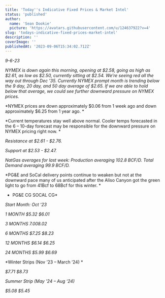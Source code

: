 ```yaml
---
title: 'Today''s Indicative Fixed Prices & Market Intel'
status: 'published'
author:
  name: 'Sean Dookie'
  picture: 'https://avatars.githubusercontent.com/u/124637922?v=4'
slug: 'todays-indicative-fixed-prices-market-intel'
description: ''
coverImage: ''
publishedAt: '2023-09-06T15:34:02.712Z'
---
```


*9-6-23*

*NYMEX is down again this morning, opening at $2.58, going as high as $2.61, as low as $2.50, currently sitting at $2.54. We’re seeing red all the way out through Dec ’35. Currently NYMEX prompt month is trending below the 9 day, 20 day, and 50 day average of $2.65. If we are able to hold below that average, we could see further downward pressure on NYMEX prices.*

*NYMEX prices are down approximately $0.06 from 1 week ago and down approximately $6.25 from 1 year ago. *

*Current temperatures stay well above normal. Cooler temps forecasted in the 6 – 10-day forecast may be responsible for the downward pressure on NYMEX pricing right now. *

*Resistance at $2.61 - $2.76.*

*Support at $2.53 - $2.47.*

*NatGas averages for last week: Production averaging 102.8 BCF/D. Total Demand averaging 99.9 BCF/D.*

*PG&E and SoCal delivery points continue to weaken but not at the downward pace many of us anticipated after the Aliso Canyon got the green light to go from 41Bcf to 68Bcf for this winter. *

* PG&E CG SOCAL CG*

*Start Month: Oct ‘23*

*1 MONTH $5.32 $6.01*

*3 MONTHS $7.00 $8.02*

*6 MONTHS $7.25 $8.23*

*12 MONTHS $6.14 $6.25*

*24 MONTHS $5.99 $6.69*

*Winter Strips (Nov ’23 – March ‘24) *

*$7.71 $8.73*

*Summer Strip (May ’24 – Aug ‘24)*

*$5.08 $5.45*

